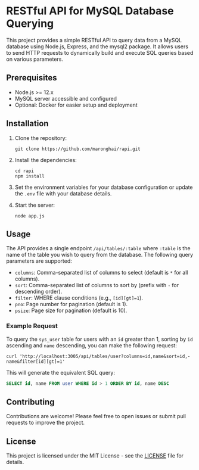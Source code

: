 # RESTful API for MySQL Database Querying

This project provides a simple RESTful API to query data from a MySQL database using Node.js, Express, and the mysql2 package. It allows users to send HTTP requests to dynamically build and execute SQL queries based on various parameters.

## Prerequisites

- Node.js >= 12.x
- MySQL server accessible and configured
- Optional: Docker for easier setup and deployment

## Installation

1. Clone the repository:
   ```
   git clone https://github.com/maronghai/rapi.git
   ```

2. Install the dependencies:
   ```
   cd rapi
   npm install
   ```

3. Set the environment variables for your database configuration or update the `.env` file with your database details.

4. Start the server:
   ```
   node app.js
   ```

## Usage

The API provides a single endpoint `/api/tables/:table` where `:table` is the name of the table you wish to query from the database. The following query parameters are supported:

- `columns`: Comma-separated list of columns to select (default is `*` for all columns).
- `sort`: Comma-separated list of columns to sort by (prefix with `-` for descending order).
- `filter`: WHERE clause conditions (e.g., `[id][gt]=1`).
- `pno`: Page number for pagination (default is 1).
- `psize`: Page size for pagination (default is 10).

### Example Request

To query the `sys_user` table for users with an `id` greater than 1, sorting by `id` ascending and `name` descending, you can make the following request:

```
curl 'http://localhost:3005/api/tables/user?columns=id,name&sort=id,-name&filter[id][gt]=1'
```

This will generate the equivalent SQL query:

```sql
SELECT id, name FROM user WHERE id > 1 ORDER BY id, name DESC
```

## Contributing

Contributions are welcome! Please feel free to open issues or submit pull requests to improve the project.

## License

This project is licensed under the MIT License - see the [LICENSE](LICENSE) file for details.
